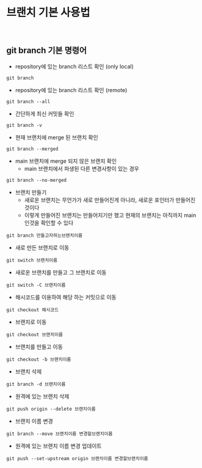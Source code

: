 브랜치 기본 사용법  
=========

<br>

git branch 기본 명령어 
----------------


- repository에 있는 branch 리스트 확인 (only local)
```
git branch
```
- repository에 있는 branch 리스트 확인 (remote)
```
git branch --all
```
- 간단하게 최신 커밋들 확인
```
git branch -v
```
- 현재 브랜치에 merge 된 브랜치 확인 
```
git branch --merged
```
- main 브랜치에 merge 되지 않은 브랜치 확인 
    - main 브랜치에서 파생된 다른 변경사항이 있는 경우 
```
git branch --no-merged
```
- 브랜치 만들기
    - 새로운 브랜치는 무언가가 새로 만들어진게 아니라, 새로운 포인터가 만들어진것이다
    - 이렇게 만들어진 브랜치는 만들어지기만 했고 현재의 브랜치는 아직까지 main 인것을 확인할 수 있다 
```
git branch 만들고자하는브랜치이름 
```
- 새로 만든 브랜치로 이동 
```
git switch 브랜치이름 
```
- 새로운 브랜치를 만들고 그 브랜치로 이동 
```
git switch -C 브랜치이름 
```
- 해시코드를 이용하여 해당 하는 커밋으로 이동 
```
git checkout 해시코드
```
- 브랜치로 이동 
```
git checkout 브랜치이름 
```
- 브랜치를 만들고 이동 
```
git checkout -b 브랜치이름 
```
- 브랜치 삭제
```
git branch -d 브랜치이름 
```
- 원격에 있는 브랜치 삭제
```
git push origin --delete 브랜치이름 
```
- 브랜치 이름 변경 
```
git branch --move 브랜치이름 변경할브랜치이름 
```
- 원격에 있는 브랜치 이름 변경 업데이트 
```
git push --set-upstream origin 브랜치이름 변경할브랜치이름 
```






